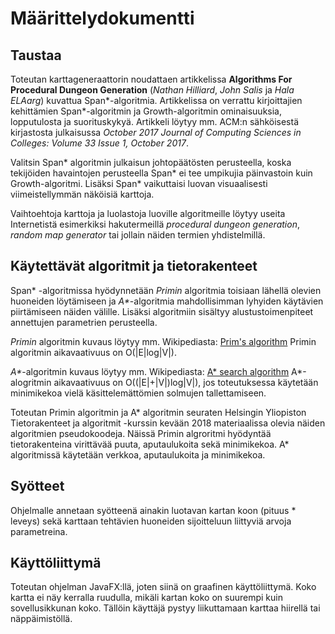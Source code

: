 # Määrittelydokumentti

## Taustaa

Toteutan karttageneraattorin noudattaen artikkelissa **Algorithms For Procedural Dungeon Generation** (*Nathan Hilliard*, *John Salis* ja *Hala ELAarg*) kuvattua Span*-algoritmia. Artikkelissa on verrattu kirjoittajien kehittämien Span*-algoritmin ja Growth-algoritmin ominaisuuksia, lopputulosta ja suorituskykyä. Artikkeli löytyy mm. ACM:n sähköisestä kirjastosta julkaisussa *October 2017 Journal of Computing Sciences in Colleges: Volume 33 Issue 1, October 2017*.

Valitsin Span* algoritmin julkaisun johtopäätösten perusteella, koska tekijöiden havaintojen perusteella Span* ei tee umpikujia päinvastoin kuin Growth-algoritmi. Lisäksi Span* vaikuttaisi luovan visuaalisesti viimeistellymmän näköisiä karttoja.

Vaihtoehtoja karttoja ja luolastoja luoville algoritmeille löytyy useita Internetistä esimerkiksi hakutermeillä *procedural dungeon generation*, *random map generator* tai jollain näiden termien yhdistelmillä.

## Käytettävät algoritmit ja tietorakenteet

Span* -algoritmissa hyödynnetään *Primin* algoritmia toisiaan lähellä olevien huoneiden löytämiseen ja *A\**-algoritmia mahdollisimman lyhyiden käytävien piirtämiseen näiden välille. Lisäksi algoritmiin sisältyy alustustoimenpiteet annettujen parametrien perusteella.

*Primin* algoritmin kuvaus löytyy mm. Wikipediasta: [Prim's algorithm](https://en.wikipedia.org/wiki/Prim%27s_algorithm)
Primin algoritmin aikavaativuus on O(|E|log|V|).

*A\**-algoritmin kuvaus löytyy mm. Wikipediasta: [A* search algorithm](https://en.wikipedia.org/wiki/A*_search_algorithm)
A*-alogritmin aikavaativuus on O((|E|+|V|)log|V|), jos toteutuksessa käytetään minimikekoa vielä käsittelemättömien solmujen tallettamiseen.

Toteutan Primin algoritmin ja A\* algoritmin seuraten Helsingin Yliopiston Tietorakenteet ja algoritmit -kurssin kevään 2018 materiaalissa olevia näiden algoritmien pseudokoodeja. Näissä Primin algroritmi hyödyntää tietorakenteina virittävää puuta, aputaulukoita sekä minimikekoa. A* algoritmissä käytetään verkkoa, aputaulukoita ja minimikekoa.

## Syötteet 

Ohjelmalle annetaan syötteenä ainakin luotavan kartan koon (pituus \* leveys) sekä karttaan tehtävien huoneiden sijoitteluun liittyviä arvoja parametreina.

## Käyttöliittymä

Toteutan ohjelman JavaFX:llä, joten siinä on graafinen käyttöliittymä. Koko kartta ei näy kerralla ruudulla, mikäli kartan koko on suurempi kuin sovellusikkunan koko. Tällöin käyttäjä pystyy liikuttamaan karttaa hiirellä tai näppäimistöllä.


